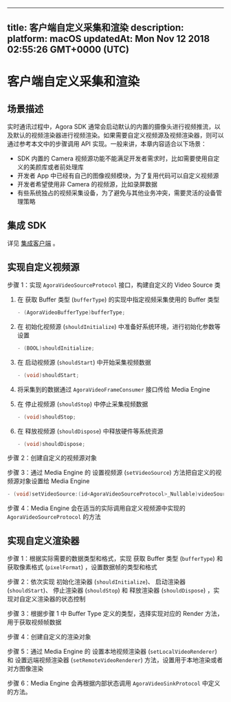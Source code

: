 
---
title: 客户端自定义采集和渲染
description: 
platform: macOS
updatedAt: Mon Nov 12 2018 02:55:26 GMT+0000 (UTC)
---
# 客户端自定义采集和渲染
## 场景描述

实时通讯过程中，Agora SDK 通常会启动默认的内置的摄像头进行视频推流，以及默认的视频渲染器进行视频渲染。如果需要自定义视频源及视频渲染器，则可以通过参考本文中的步骤调用 API 实现。一般来讲，本章内容适合以下场景：

- SDK 内置的 Camera 视频源功能不能满足开发者需求时，比如需要使用自定义的美颜库或者前处理库
- 开发者 App 中已经有自己的图像视频模块，为了复用代码可以自定义视频源
- 开发者希望使用非 Camera 的视频源，比如录屏数据
- 有些系统独占的视频采集设备，为了避免与其他业务冲突，需要灵活的设备管理策略

## 集成 SDK

详见 [集成客户端](../../cn/Interactive%20Broadcast/mac_video.md) 。

## 实现自定义视频源

步骤 1：实现 `AgoraVideoSourceProtocol` 接口，构建自定义的 Video Source 类

1. 在 获取 Buffer 类型 (`bufferType`) 的实现中指定视频采集使用的 Buffer 类型

	```c++
	- (AgoraVideoBufferType)bufferType;
	```

2. 在 初始化视频源 (`shouldInitialize`) 中准备好系统环境，进行初始化参数等设置

	```c++
	- (BOOL)shouldInitialize;
	```

3. 在 启动视频源 (`shouldStart`) 中开始采集视频数据

	```c++
	- (void)shouldStart;
	```

4. 将采集到的数据通过 `AgoraVideoFrameConsumer` 接口传给 Media Engine
5. 在 停止视频源 (`shouldStop`) 中停止采集视频数据

	```c++
	- (void)shouldStop;
	```

6. 在 释放视频源 (`shouldDispose`) 中释放硬件等系统资源

	```c++
	- (void)shouldDispose;
	```

步骤 2：创建自定义的视频源对象

步骤 3：通过 Media Engine 的 设置视频源 (`setVideoSource`) 方法把自定义的视频源对象设置给 Media Engine

```c++
- (void)setVideoSource:(id<AgoraVideoSourceProtocol>_Nullable)videoSource;
```

步骤 4：Media Engine 会在适当的实际调用自定义视频源中实现的 `AgoraVideoSourceProtocol` 的方法

## 实现自定义渲染器

步骤 1：根据实际需要的数据类型和格式，实现 获取 Buffer 类型 (`bufferType`) 和 获取像素格式 (`pixelFormat`) ，设置数据帧的类型和格式

步骤 2：依次实现 初始化渲染器 (`shouldInitialize`)、 启动渲染器 (`shouldStart`)、 停止渲染器 (`shouldStop`) 和 释放渲染器 (`shouldDispose`) ，实现对自定义渲染器的状态控制

步骤 3：根据步骤 1 中 Buffer Type 定义的类型，选择实现对应的 Render 方法，用于获取视频帧数据

步骤 4：创建自定义的渲染对象

步骤 5：通过 Media Engine 的 设置本地视频渲染器 (`setLocalVideoRenderer`) 和 设置远端视频渲染器 (`setRemoteVideoRenderer`) 方法，设置用于本地渲染或者对方图像渲染

步骤 6：Media Engine 会再根据内部状态调用 `AgoraVideoSinkProtocol` 中定义的方法。
